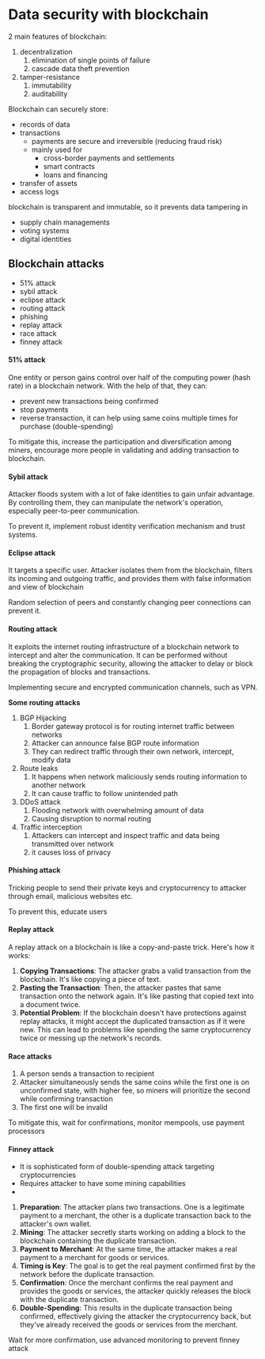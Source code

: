 
# Data security with blockchain

2 main features of blockchain:
1. decentralization
	1. elimination of single points of failure
	2. cascade data theft prevention
2. tamper-resistance
	1. immutability
	2. auditability


Blockchain can securely store:
- records of data
- transactions
	- payments are secure and irreversible (reducing fraud risk)
	- mainly used for 
		- cross-border payments and settlements
		- smart contracts
		- loans and financing
- transfer of assets
- access logs


blockchain is transparent and immutable, so it prevents data tampering in
- supply chain managements
- voting systems
- digital identities




## Blockchain attacks

- 51% attack
- sybil attack
- eclipse attack
- routing attack
- phishing
- replay attack
- race attack
- finney attack

#### 51% attack

One entity or person gains control over half of the computing power (hash rate) in a blockchain network. With the help of that, they can:
- prevent new transactions being confirmed
- stop payments
- reverse transaction, it can help using same coins multiple times for purchase (double-spending)

To mitigate this, increase the participation and diversification among miners, encourage more people in validating and adding transaction to blockchain.


#### Sybil attack

Attacker floods system with a lot of fake identities to gain unfair advantage. By controlling them, they can manipulate the network's operation, especially peer-to-peer communication. 

To prevent it, implement robust identity verification mechanism and trust systems.


#### Eclipse attack

It targets a specific user. Attacker isolates them from the blockchain, filters its incoming and outgoing traffic, and provides them with false information and view of blockchain

Random selection of peers and constantly changing peer connections can prevent it.


#### Routing attack

It exploits the internet routing infrastructure of a blockchain network to intercept and alter the communication.
It can be performed without breaking the cryptographic security, allowing the attacker to delay or block the propagation of blocks and transactions.

Implementing secure and encrypted communication channels, such as VPN.

**Some routing attacks**
1. BGP Hijacking
	1. Border gateway protocol is for routing internet traffic between networks
	2. Attacker can announce false BGP route information
	3. They can redirect traffic through their own network, intercept, modify data
2. Route leaks
	1. It happens when network maliciously sends routing information to another network
	2. It can cause traffic to follow unintended path
3. DDoS attack
	1. Flooding network with overwhelming amount of data
	2. Causing disruption to normal routing
4. Traffic interception
	1. Attackers can intercept and inspect traffic and data being transmitted over network
	2. it causes loss of privacy



#### Phishing attack

Tricking people to send their private keys and cryptocurrency to attacker through email, malicious websites etc.

To prevent this, educate users


#### Replay attack

A replay attack on a blockchain is like a copy-and-paste trick. Here's how it works:

1. **Copying Transactions**: The attacker grabs a valid transaction from the blockchain. It's like copying a piece of text.    
2. **Pasting the Transaction**: Then, the attacker pastes that same transaction onto the network again. It's like pasting that copied text into a document twice.
3. **Potential Problem**: If the blockchain doesn't have protections against replay attacks, it might accept the duplicated transaction as if it were new. This can lead to problems like spending the same cryptocurrency twice or messing up the network's records.


#### Race attacks

1. A person sends a transaction to recipient
2. Attacker simultaneously sends the same coins while the first one is on unconfirmed state, with higher fee, so miners will prioritize the second while confirming transaction
3. The first one will be invalid

To mitigate this, wait for confirmations, monitor mempools, use payment processors



#### Finney attack

- It is sophisticated form of double-spending attack targeting cryptocurrencies
- Requires attacker to have some mining capabilities
- 
1. **Preparation**: The attacker plans two transactions. One is a legitimate payment to a merchant, the other is a duplicate transaction back to the attacker's own wallet.
2. **Mining**: The attacker secretly starts working on adding a block to the blockchain containing the duplicate transaction.
3. **Payment to Merchant**: At the same time, the attacker makes a real payment to a merchant for goods or services.
4. **Timing is Key**: The goal is to get the real payment confirmed first by the network before the duplicate transaction.
5. **Confirmation**: Once the merchant confirms the real payment and provides the goods or services, the attacker quickly releases the block with the duplicate transaction.
6. **Double-Spending**: This results in the duplicate transaction being confirmed, effectively giving the attacker the cryptocurrency back, but they've already received the goods or services from the merchant.

Wait for more confirmation, use advanced monitoring to prevent finney attack



